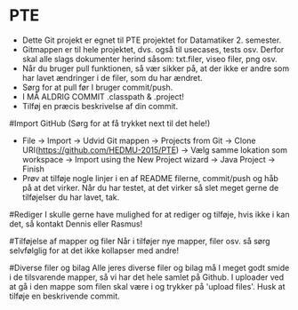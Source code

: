 # PTE
- Dette Git projekt er egnet til PTE projektet for Datamatiker 2. semester.
- Gitmappen er til hele projektet, dvs. også til usecases, tests osv. Derfor skal alle slags dokumenter herind såsom: txt.filer, viseo filer, png osv.
- Når du bruger pull funktionen, så vær sikker på, at der ikke er andre som har lavet ændringer i de filer, som du har ændret.
- Sørg for at pull før I bruger commit/push.
- I MÅ ALDRIG COMMIT .classpath & .project!
- Tilføj en præcis beskrivelse af din commit.

#Import GitHub (Sørg for at få trykket next til det hele!)
- File -> Import -> Udvid Git mappen -> Projects from Git -> Clone URI(https://github.com/HEDMU-2015/PTE)
-> Vælg samme lokation som workspace -> Import using the New Project wizard
-> Java Project -> Finish
- Prøv at tilføje nogle linjer i en af README filerne, commit/push og håb på at det virker. Når du har testet, at det virker så slet meget gerne de tilføjelser du har lavet, tak.


#Rediger
I skulle gerne have mulighed for at rediger og tilføje, hvis ikke i kan det, så kontakt Dennis eller Rasmus!

#Tilføjelse af mapper og filer
Når i tilføjer nye mapper, filer osv. så sørg selvfølglig for at det ikke kollapser med andre! 

#Diverse filer og bilag
Alle jeres diverse filer og bilag må I meget godt smide i de tilsvarende mapper, så vi har det hele samlet på Github.
I uploader ved at gå i den mappe som filen skal være i og trykker på 'upload files'. Husk at tilføje en beskrivende commit.



